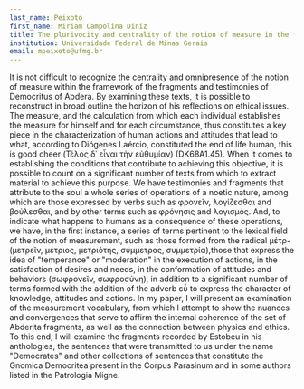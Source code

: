 ```yaml
---
last_name: Peixoto
first_name: Miriam Campolina Diniz
title: The plurivocity and centrality of the notion of measure in the framework of Democritus' ethical reflection
institution: Universidade Federal de Minas Gerais
email: mpeixoto@ufmg.br
---
```

It is not difficult to recognize the centrality and omnipresence of the notion of measure within the framework of the fragments and testimonies of Democritus of Abdera. By examining these texts, it is possible to reconstruct in broad outline the horizon of his reflections on ethical issues. 
The measure, and the calculation from which each individual establishes the measure for himself and for each circumstance, thus constitutes a key piece in the characterization of human actions and attitudes that lead to what, according to Diógenes Laércio, constituted the end of life human, this is good cheer (Τέλος δ᾿ εἶναι τὴν εὐθυμίαν) (DK68A1.45). When it comes to establishing the conditions that contribute to achieving this objective, it is possible to count on a significant number of texts from which to extract material to achieve this purpose. We have testimonies and fragments that attribute to the soul a whole series of operations of a noetic nature, among which are those expressed by verbs such as φρονεῖν, λογίζεσθαι and βούλεσθαι, and by other terms such as φρόνησις and λογισμός. And, to indicate what happens to humans as a consequence of these operations, we have, in the first instance, a series of terms pertinent to the lexical field of the notion of measurement, such as those formed from the radical μέτρ- (μετρεῖν, μέτριος, μετριότης, σύμμετρος, συμμετρία),those that express the idea of "temperance" or "moderation" in the execution of actions, in the satisfaction of desires and needs, in the conformation of attitudes and behaviors (σωφρονεῖν, σωφροσύνη), in addition to a significant number of terms formed with the addition of the adverb εὖ to express the character of knowledge, attitudes and actions. In my paper, I will present an examination of the measurement vocabulary, from which I attempt to show the nuances and convergences that serve to affirm the internal coherence of the set of Abderita fragments, as well as the connection between physics and ethics. To this end, I will examine the fragments recorded by Estobeu in his anthologies, the sentences that were transmitted to us under the name "Democrates" and other collections of sentences that constitute the Gnomica Democritea present in the Corpus Parasinum and in some authors listed in the Patrologia Migne.

